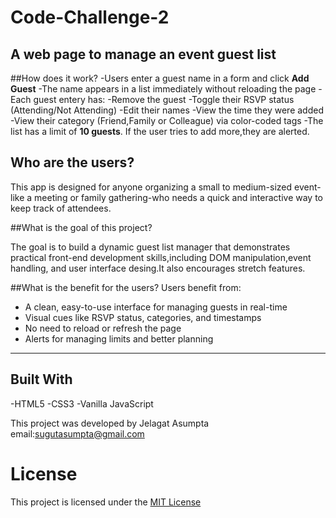 # Code-Challenge-2
A web page to manage  an event guest list
---
##How does it work?
-Users enter a guest name in a form and click **Add Guest**
-The name appears in a list immediately without reloading the page
-Each guest entery has:
   -Remove the guest
   -Toggle their RSVP status (Attending/Not Attending)
   -Edit their names
   -View the time they were added
   -View their category (Friend,Family or Colleague) via color-coded tags
   -The list has a limit of **10 guests**. If the user tries to add more,they are alerted.

  ## Who are the users?

  This app is designed for anyone organizing a small to medium-sized event- like a meeting or family gathering-who needs a quick and interactive way to keep track of attendees.

  ##What is the goal of this project?

  The goal is to build a dynamic guest list manager that demonstrates practical front-end development skills,including DOM manipulation,event handling, and user interface desing.It also encourages stretch features.

  ##What is the benefit  for the users?
  Users benefit from:
  - A clean, easy-to-use interface for managing guests in real-time
- Visual cues like RSVP status, categories, and timestamps
- No need to reload or refresh the page
- Alerts for managing limits and better planning

---
## Built With

-HTML5
-CSS3
-Vanilla JavaScript

This project was developed by Jelagat Asumpta
email:sugutasumpta@gmail.com

# License

This project is licensed under the [MIT License](LICENSE)


   
